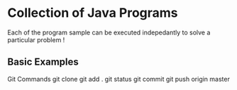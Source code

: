 # Collection of Java Programs

Each of the program sample can be executed indepedantly to solve a particular problem !

## Basic Examples

Git Commands
git clone <url>
git add .
git status
git commit
git push origin master
